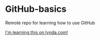 # GitHub-basics
Remote repo for learning how to use GitHub 

[I'm learning this on lynda.com!](https://www.lynda.com)
